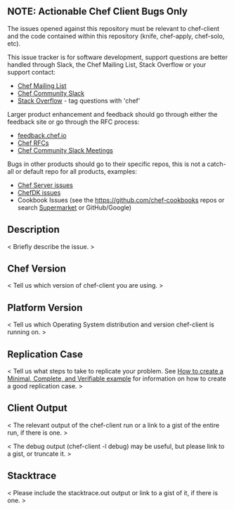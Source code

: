 ## NOTE: Actionable Chef Client Bugs Only

The issues opened against this repository must be relevant to chef-client and the code contained within this repository
(knife, chef-apply, chef-solo, etc).

This issue tracker is for software development, support questions are better handled through Slack, the Chef Mailing List,
Stack Overflow or your support contact:

* [Chef Mailing List](https://discourse.chef.io/)
* [Chef Community Slack](https://community-slack.chef.io/)
* [Stack Overflow](https://stackoverflow.com/questions/tagged/chef) - tag questions with 'chef'

Larger product enhancement and feedback should go through either the feedback site or go through the RFC process:

* [feedback.chef.io](https://feedback.chef.io/forums/301644-chef-product-feedback/category/110832-chef-client)
* [Chef RFCs](https://github.com/chef/chef-rfc)
* [Chef Community Slack Meetings](https://github.com/chef/chef-rfc/blob/master/rfc001-slack-meetings.md)

Bugs in other products should go to their specific repos, this is not a catch-all or default repo for all products, examples:

* [Chef Server issues](https://github.com/chef/chef-server/issues/new)
* [ChefDK issues](https://github.com/chef/chef-dk/issues/new)
* Cookbook Issues (see the https://github.com/chef-cookbooks repos or search [Supermarket](https://supermarket.chef.io) or GitHub/Google)

## Description

< Briefly describe the issue. >

## Chef Version

< Tell us which version of chef-client you are using. >

## Platform Version

< Tell us which Operating System distribution and version chef-client is running on. >

## Replication Case

< Tell us what steps to take to replicate your problem.  See [How to create a Minimal, Complete, and Verifiable example](https://stackoverflow.com/help/mcve)
for information on how to create a good replication case. >

## Client Output

< The relevant output of the chef-client run or a link to a gist of the entire run, if there is one. >

< The debug output (chef-client -l debug) may be useful, but please link to a gist, or truncate it. >

## Stacktrace

< Please include the stacktrace.out output or link to a gist of it, if there is one. >

